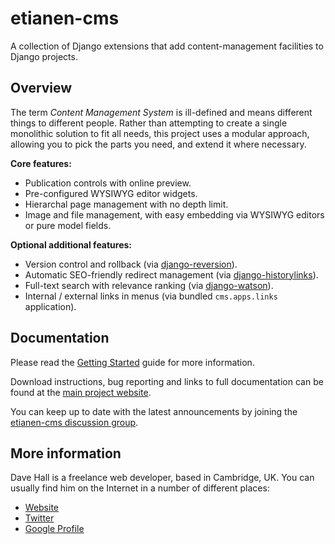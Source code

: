 etianen-cms
===========

A collection of Django extensions that add content-management facilities to Django projects.


Overview
--------

The term *Content Management System* is ill-defined and means different things to different people.
Rather than attempting to create a single monolithic solution to fit all needs, this project uses
a modular approach, allowing you to pick the parts you need, and extend it where necessary.

**Core features:**

*   Publication controls with online preview.
*   Pre-configured WYSIWYG editor widgets.
*   Hierarchal page management with no depth limit.
*   Image and file management, with easy embedding via WYSIWYG editors or pure model fields.

**Optional additional features:**

*   Version control and rollback (via [django-reversion](https://github.com/etianen/django-reversion)).
*   Automatic SEO-friendly redirect management (via [django-historylinks](https://github.com/etianen/django-historylinks)).
*   Full-text search with relevance ranking (via [django-watson](https://github.com/etianen/django-watson)).
*   Internal / external links in menus (via bundled `cms.apps.links` application).


Documentation
-------------

Please read the [Getting Started][] guide for more information.

[Getting Started]: https://github.com/etianen/cms/wiki
    "Getting started with etianen-cms"
    
Download instructions, bug reporting and links to full documentation can be
found at the [main project website][].

[main project website]: http://github.com/etianen/cms
    "etianen-cms on GitHub"

You can keep up to date with the latest announcements by joining the
[etianen-cms discussion group][].

[etianen-cms discussion group]: http://groups.google.com/group/etianen-cms
    "etianen-cms Google Group"


More information
----------------

Dave Hall is a freelance web developer, based in Cambridge, UK. You can usually
find him on the Internet in a number of different places:

*   [Website](http://www.etianen.com/ "Dave Hall's homepage")
*   [Twitter](http://twitter.com/etianen "Dave Hall on Twitter")
*   [Google Profile](http://www.google.com/profiles/david.etianen "Dave Hall's Google profile")